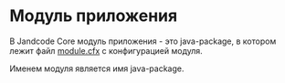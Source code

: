
Модуль приложения
=================

В Jandcode Core модуль приложения - это java-package, в котором лежит 
файл [module.cfx](module-cfx.md) с конфигурацией модуля.

Именем модуля является имя java-package.

